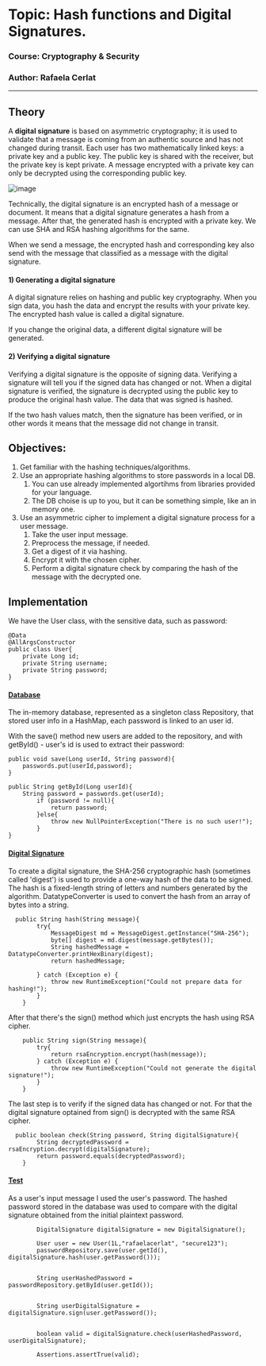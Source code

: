 # Topic: Hash functions and Digital Signatures. 

### Course: Cryptography & Security
### Author: Rafaela Cerlat

----

## Theory
A **digital signature** is based on asymmetric cryptography; it is used to validate that a message is coming from an authentic source and has not changed during transit. Each user has two mathematically linked keys: a private key and a public key. The public key is shared with the receiver, but the private key is kept private.
A message encrypted with a private key can only be decrypted using the corresponding public key.

![image](https://user-images.githubusercontent.com/41265306/206059958-23d09d82-38e5-40d9-a9e1-f0f313f05845.png)

Technically, the digital signature is an encrypted hash of a message or document. It means that a digital signature generates a hash from a message. After that, the generated hash is encrypted with a private key. We can use SHA and RSA hashing algorithms for the same.

When we send a message, the encrypted hash and corresponding key also send with the message that classified as a message with the digital signature.


#### 1) Generating a digital signature
A digital signature relies on hashing and public key cryptography. When you sign data, you hash the data and encrypt the results with your private key. The encrypted hash value is called a digital signature.

If you change the original data, a different digital signature will be generated.

#### 2) Verifying a digital signature
Verifying a digital signature is the opposite of signing data. Verifying a signature will tell you if the signed data has changed or not. When a digital signature is verified, the signature is decrypted using the public key to produce the original hash value.
The data that was signed is hashed. 

If the two hash values match, then the signature has been verified, or in other words it means that the message did not change in transit.

## Objectives:
1. Get familiar with the hashing techniques/algorithms.
2. Use an appropriate hashing algorithms to store passwords in a local DB.
    1. You can use already implemented algortihms from libraries provided for your language.
    2. The DB choise is up to you, but it can be something simple, like an in memory one.
3. Use an asymmetric cipher to implement a digital signature process for a user message.
    1. Take the user input message.
    2. Preprocess the message, if needed.
    3. Get a digest of it via hashing.
    4. Encrypt it with the chosen cipher.
    5. Perform a digital signature check by comparing the hash of the message with the decrypted one.


## Implementation 
We have the User class, with the sensitive data, such as password:
```
@Data
@AllArgsConstructor
public class User{
    private Long id;
    private String username;
    private String password;
}
```
#### [Database](https://github.com/rafaelacerlat/CS-labs/blob/master/src/main/java/Hashing/Repository.java)
The in-memory database, represented as a singleton class Repository, that stored user info in a HashMap, each password is linked to an user id.

With the save() method new users are added to the repository, and with getById() - user's id is used to extract their password:
```
public void save(Long userId, String password){
    passwords.put(userId,password);
}

public String getById(Long userId){
    String password = passwords.get(userId);
        if (password != null){
            return password;
        }else{
            throw new NullPointerException("There is no such user!");
        }
}
```
#### [Digital Signature](https://github.com/rafaelacerlat/CS-labs/blob/master/src/main/java/Hashing/DigitalSignature.java)
To create a digital signature, the SHA-256 cryptographic hash (sometimes called 'digest') is used to provide a one-way hash of the data to be signed. The hash is a fixed-length string of letters and numbers generated by the algorithm.
DatatypeConverter is used to convert the hash from an array of bytes into a string.
```
  public String hash(String message){
        try{
            MessageDigest md = MessageDigest.getInstance("SHA-256");
            byte[] digest = md.digest(message.getBytes());
            String hashedMessage = DatatypeConverter.printHexBinary(digest);
            return hashedMessage;

        } catch (Exception e) {
            throw new RuntimeException("Could not prepare data for hashing!");
        }
    }
```
After that there's the sign() method which just encrypts the hash using RSA cipher. 
```
    public String sign(String message){
        try{
            return rsaEncryption.encrypt(hash(message));
        } catch (Exception e) {
            throw new RuntimeException("Could not generate the digital signature!");
        }
    }
```
The last step is to verify if the signed data has changed or not. For that the digital signature optained from sign() is decrypted with the same RSA cipher.
```
  public boolean check(String password, String digitalSignature){
        String decryptedPassword = rsaEncryption.decrypt(digitalSignature);
        return password.equals(decryptedPassword);
    }
```
#### [Test](https://github.com/rafaelacerlat/CS-labs/blob/master/src/test/java/Ciphers/Hashing/DigitalSignatureTest.java)
As a user's input message I used the user's password. The hashed password stored in the database was used to compare with the digital signature obtained from the initial plaintext password.
```
        DigitalSignature digitalSignature = new DigitalSignature();
        
        User user = new User(1L,"rafaelacerlat", "secure123");
        passwordRepository.save(user.getId(), digitalSignature.hash(user.getPassword()));

        
        String userHashedPassword = passwordRepository.getById(user.getId());

        
        String userDigitalSignature = digitalSignature.sign(user.getPassword());

        
        boolean valid = digitalSignature.check(userHashedPassword, userDigitalSignature);

        Assertions.assertTrue(valid);
 ```





